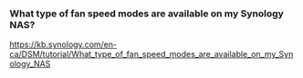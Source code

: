 ### What type of fan speed modes are available on my Synology NAS?

https://kb.synology.com/en-ca/DSM/tutorial/What_type_of_fan_speed_modes_are_available_on_my_Synology_NAS
